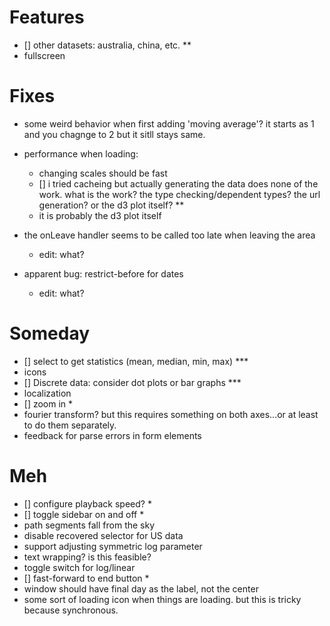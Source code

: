 
# Features

*   [] other datasets: australia, china, etc. **
*   fullscreen

# Fixes

*   some weird behavior when first adding 'moving average'?  it starts as 1 and
    you chagnge to 2 but it sitll stays same.
*   performance when loading:
    *   changing scales should be fast
    *   [] i tried cacheing but actually generating the data does none of the
        work.  what is the work?  the type checking/dependent types?  the url
        generation?  or the d3 plot itself? **
    *   it is probably the d3 plot itself

*   the onLeave handler seems to be called too late when leaving the area
    * edit: what?
*   apparent bug: restrict-before for dates
    * edit: what?

# Someday

*   [] select to get statistics (mean, median, min, max) ***
*   icons
*   [] Discrete data: consider dot plots or bar graphs ***
*   localization
*   [] zoom in *
*   fourier transform?  but this requires something on both axes...or at least
    to do them separately.
*   feedback for parse errors in form elements

# Meh

*   [] configure playback speed? *
*   [] toggle sidebar on and off *
*   path segments fall from the sky
*   disable recovered selector for US data
*   support adjusting symmetric log parameter
*   text wrapping? is this feasible?
*   toggle switch for log/linear
*   [] fast-forward to end button *
*   window should have final day as the label, not the center
*   some sort of loading icon when  things are loading. but this is tricky
    because synchronous.
